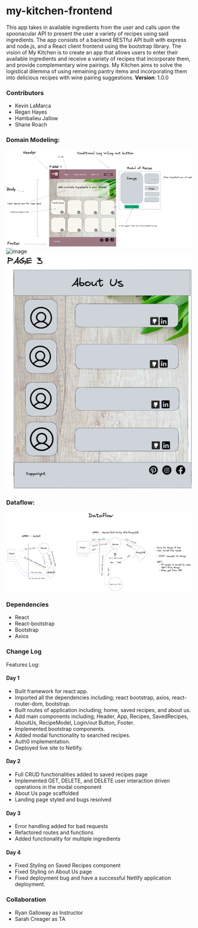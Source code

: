 # my-kitchen-frontend

This app takes in available ingredients from the user and calls upon the spoonacular API to present the user a variety of recipes using said ingredients. The app consists of a backend RESTful API built with express and node.js, and a React client frontend using the bootstrap library.
The vision of My Kitchen is to create an app that allows users to enter their available ingredients and receive a variety of recipes that incorporate them, and provide complementary wine pairings.
My Kitchen aims to solve the logistical dilemma of using remaining pantry items and incorporating them into delicious recipes with wine pairing suggestions.
**Version**: 1.0.0

### Contributors

- Kevin LaMarca
- Regan Hayes
- Hambalieu Jallow
- Shane Roach

### Domain Modeling:

![image](./imgs/myKitchen_wf_p1.png)
![image](./imgs/myKitchen_wf_p2.png)
![image](./imgs/myKitchen_wf_p3.png)

### Dataflow:

![image](./imgs/dataflow.png)

### Dependencies

- React
- React-bootstrap
- Bootstrap
- Axios

### Change Log

Features Log:

#### Day 1

- Built framework for react app.
- Imported all the dependencies including; react bootstrap, axios, react-router-dom, bootstrap.
- Built routes of application including; home, saved recipes, and about us.
- Add main components including; Header, App, Recipes, SavedRecipes, AboutUs, RecipeModel, Login/out Button, Footer.
- Implemented bootstrap components.
- Added modal functionality to searched recipes. 
- Auth0 implementation. 
- Deployed live site to Netlify.

#### Day 2

- Full CRUD functionalities added to saved recipes page
- Implemented GET, DELETE, and DELETE user interaction driven operations in the modal component
- About Us page scaffolded
- Landing page styled and bugs resolved


#### Day 3

- Error handling added for bad requests
- Refactored routes and functions
- Added functionality for multiple ingredients

#### Day 4

- Fixed Styling on Saved Recipes component
- Fixed Styling on About Us page
- Fixed deployment bug and have a successful Netlify application deployment. 

### Collaboration

- Ryan Galloway as Instructor
- Sarah Creager as TA


